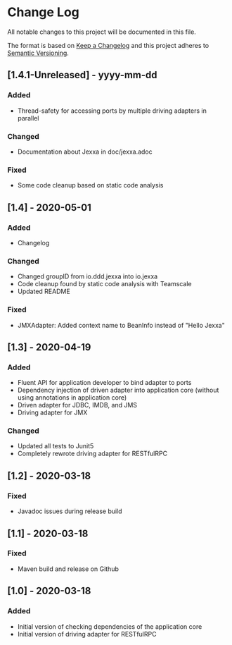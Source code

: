 
# Change Log
All notable changes to this project will be documented in this file.
 
The format is based on [Keep a Changelog](http://keepachangelog.com/)
and this project adheres to [Semantic Versioning](http://semver.org/).
 
## [1.4.1-Unreleased]  - yyyy-mm-dd

### Added
- Thread-safety for accessing ports by multiple driving adapters in parallel   

### Changed
- Documentation about Jexxa in doc/jexxa.adoc

### Fixed
- Some code cleanup based on static code analysis 
                             
## [1.4] - 2020-05-01
 
### Added
- Changelog
 
### Changed
- Changed groupID from io.ddd.jexxa into io.jexxa 
- Code cleanup found by static code analysis with Teamscale
- Updated README

### Fixed
- JMXAdapter: Added context name to BeanInfo instead of "Hello Jexxa"

## [1.3] - 2020-04-19
 
### Added
- Fluent API for application developer to bind adapter to ports 
- Dependency injection of driven adapter into application core (without using annotations in application core)   
- Driven adapter for JDBC, IMDB, and JMS
- Driving adapter for JMX
   
### Changed
- Updated all tests to Junit5
- Completely rewrote driving adapter for RESTfulRPC
 
## [1.2] - 2020-03-18
 
### Fixed
- Javadoc issues during release build  
 
## [1.1] - 2020-03-18
 
### Fixed
- Maven build and release on Github
  
 
## [1.0] - 2020-03-18
 
### Added
- Initial version of checking dependencies of the application core 
- Initial version of driving adapter for RESTfulRPC  
   

